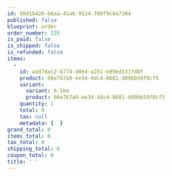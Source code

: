 ```yaml
---
id: 58d1b426-b6aa-41a6-9124-f09f9c8a7284
published: false
blueprint: order
order_number: 225
is_paid: false
is_shipped: false
is_refunded: false
items:
  -
    id: aad7dac2-6774-40e4-a251-e89ed531fd8f
    product: 66e767a9-ee34-4dc4-8681-d09bb59f0cf5
    variant:
      variant: 6.5km
      product: 66e767a9-ee34-4dc4-8681-d09bb59f0cf5
    quantity: 1
    total: 0
    tax: null
    metadata: {  }
grand_total: 0
items_total: 0
tax_total: 0
shipping_total: 0
coupon_total: 0
title: ' '
---
```

